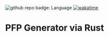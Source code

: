 ![github repo badge: Language](https://img.shields.io/badge/Language-Rust-181717?color=red)  [![wakatime](https://wakatime.com/badge/github/daminals/pfp-generator.svg)](https://wakatime.com/badge/github/daminals/pfp-generator)
# PFP Generator via Rust
